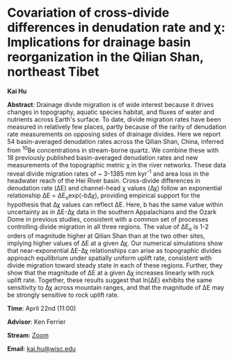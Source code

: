 # Covariation of cross-divide differences in denudation rate and χ: Implications for drainage basin reorganization in the Qilian Shan, northeast Tibet

**Kai Hu**

**Abstract**: Drainage divide migration is of wide interest because it drives changes in topography, aquatic species habitat, and fluxes of water and nutrients across Earth's surface. To date, divide migration rates have been measured in relatively few places, partly because of the rarity of denudation rate measurements on opposing sides of drainage divides. Here we report 54 basin-averaged denudation rates across the Qilian Shan, China, inferred from <sup>10</sup>Be concentrations in stream-borne quartz. We combine these with 18 previously published basin-averaged denudation rates and new measurements of the topographic metric χ in the river networks. These data reveal divide migration rates of ~ 3-1385 mm kyr<sup>-1</sup> and area loss in the headwater reach of the Hei River basin. Cross-divide differences in denudation rate (ΔE) and channel-head χ values (Δχ) follow an exponential relationship ΔE = ΔE<sub>o</sub>exp(-bΔχ), providing empirical support for the hypothesis that Δχ values can reflect ΔE. Here, b has the same value within uncertainty as in ΔE-Δχ data in the southern Appalachians and the Ozark Dome in previous studies, consistent with a common set of processes controlling divide migration in all three regions. The value of ΔE<sub>o</sub> is 1-2 orders of magnitude higher at Qilian Shan than at the two other sites, implying higher values of ΔE at a given Δχ. Our numerical simulations show that near-exponential ΔE-Δχ relationships can arise as topographic divides approach equilibrium under spatially uniform uplift rate, consistent with divide migration toward steady state in each of these regions. Further, they show that the magnitude of ΔE at a given Δχ increases linearly with rock uplift rate. Together, these results suggest that ln(ΔE) exhibits the same sensitivity to Δχ across mountain ranges, and that the magnitude of ΔE may be strongly sensitive to rock uplift rate.

**Time**: April 22nd (11:00)

**Advisor**: Ken Ferrier

**Stream**: [Zoom](https://uwmadison.zoom.us/meeting#/test11111)

**Email**: [kai.hu@wisc.edu](mailto:kai.hu@wisc.edu)
